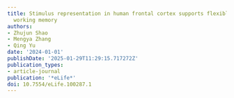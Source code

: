 ```yaml
---
title: Stimulus representation in human frontal cortex supports flexible control in
  working memory
authors:
- Zhujun Shao
- Mengya Zhang
- Qing Yu
date: '2024-01-01'
publishDate: '2025-01-29T11:29:15.717272Z'
publication_types:
- article-journal
publication: '*eLife*'
doi: 10.7554/eLife.100287.1
---
```

